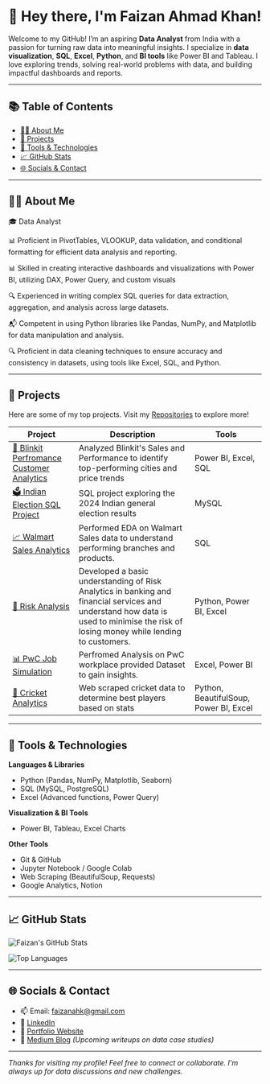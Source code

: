 

<!--
**FaizanAhK/FaizanAhk** is a ✨ _special_ ✨ repository because its `README.md` (this file) appears on your GitHub profile.

Here are some ideas to get you started:

- 🔭 I’m currently working on ...
- 🌱 I’m currently learning ...
- 👯 I’m looking to collaborate on ...
- 🤔 I’m looking for help with ...
- 💬 Ask me about ...
- 📫 How to reach me: ...
- 😄 Pronouns: ...
- ⚡ Fun fact: ...
-->
# 👋 Hey there, I'm Faizan Ahmad Khan!

Welcome to my GitHub! I’m an aspiring **Data Analyst** from India with a passion for turning raw data into meaningful insights. I specialize in **data visualization**, **SQL**, **Excel**, **Python**, and **BI tools** like Power BI and Tableau. I love exploring trends, solving real-world problems with data, and building impactful dashboards and reports.

---

## 📚 Table of Contents

- [👨‍💻 About Me](#-about-me)
- [📌 Projects](#-projects)
- [🧰 Tools & Technologies](#-tools--technologies)
- [📈 GitHub Stats](#-github-stats)
- [🌐 Socials & Contact](#-socials--contact)

---

## 👨‍💻 About Me

🎓 Data Analyst  

📊 Proficient in PivotTables, VLOOKUP, data validation, and conditional formatting for efficient data analysis and reporting.

📊 Skilled in creating interactive dashboards and visualizations with Power BI, utilizing DAX, Power Query, and custom visuals 

🔍 Experienced in writing complex SQL queries for data extraction, aggregation, and analysis across large datasets.

📬 Competent in using Python libraries like Pandas, NumPy, and Matplotlib for data manipulation and analysis.

🔍 Proficient in data cleaning techniques to ensure accuracy and consistency in datasets, using tools like Excel, SQL, and Python.
    
---

## 📌 Projects

Here are some of my top projects. Visit my [Repositories](https://github.com/FaizanAhK?tab=repositories) to explore more!

| Project | Description | Tools |
|--------|-------------|-------|
| [🏡 Blinkit Perfromance Customer Analytics](https://github.com/FaizanAhK/Blinkit_Performance_Customer_Analytics) | Analyzed Blinkit's Sales and Performance to identify top-performing cities and price trends | Power BI, Excel, SQL |
| [🗳️ Indian Election SQL Project](https://github.com/FaizanAhK/Election-SQL-Analysis) | SQL project exploring the 2024 Indian general election results | MySQL |
| [📈 Walmart Sales Analytics](https://github.com/FaizanAhK/Walmart_Sales_Analysis) | Performed EDA on Walmart Sales data to understand performing branches and products. | SQL |
| [🧪 Risk Analysis](https://github.com/FaizanAhK/Banking_Domain_Risk_Analysis) | Developed a basic understanding of Risk Analytics in banking and financial services and understand how data is used to minimise the risk of losing money while lending to customers. | Python, Power BI, Excel |
| [📊 PwC Job Simulation](https://github.com/FaizanAhK/PwC_Job_Simulation) | Perfromed Analysis on PwC workplace provided Dataset to gain insights. | Excel, Power BI |
| [🏏 Cricket Analytics](https://github.com/FaizanAhK/Cricket-EDA) | Web scraped cricket data to determine best players based on stats | Python, BeautifulSoup, Power BI, Excel |

---

## 🧰 Tools & Technologies

**Languages & Libraries**  
- Python (Pandas, NumPy, Matplotlib, Seaborn)  
- SQL (MySQL, PostgreSQL)  
- Excel (Advanced functions, Power Query)

**Visualization & BI Tools**  
- Power BI, Tableau, Excel Charts

**Other Tools**  
- Git & GitHub  
- Jupyter Notebook / Google Colab  
- Web Scraping (BeautifulSoup, Requests)  
- Google Analytics, Notion

---

## 📈 GitHub Stats

![Faizan's GitHub Stats](https://github-readme-stats.vercel.app/api?username=FaizanAhK&show_icons=true&theme=radical)

![Top Languages](https://github-readme-stats.vercel.app/api/top-langs/?username=FaizanAhK&layout=compact&theme=radical)

---

## 🌐 Socials & Contact

- 📫 Email: faizanahk@gmail.com  
- 💼 [LinkedIn](https://www.linkedin.com/in/faizanahk/)  
- 📁 [Portfolio Website](https://datascienceportfol.io/fk20013358)  
- 📝 [Medium Blog](https://medium.com/@faizanahk) *(Upcoming writeups on data case studies)*  

---

_Thanks for visiting my profile! Feel free to connect or collaborate. I'm always up for data discussions and new challenges._
